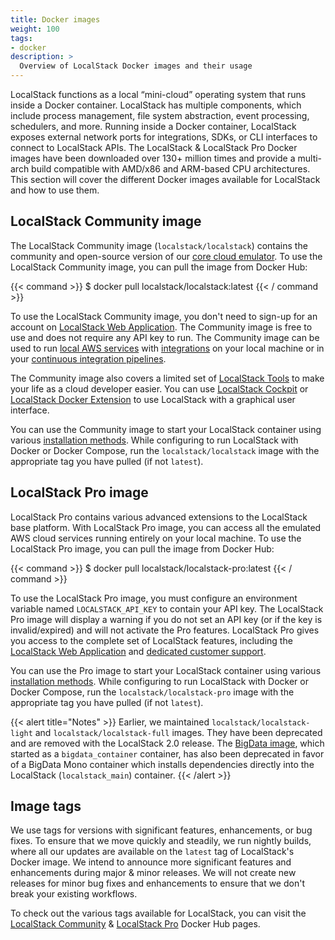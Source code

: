 ```yaml
---
title: Docker images
weight: 100
tags:
- docker
description: >
  Overview of LocalStack Docker images and their usage
---
```


LocalStack functions as a local “mini-cloud” operating system that runs inside a Docker container. LocalStack has multiple components, which include process management, file system abstraction, event processing, schedulers, and more. Running inside a Docker container, LocalStack exposes external network ports for integrations, SDKs, or CLI interfaces to connect to LocalStack APIs. The LocalStack & LocalStack Pro Docker images have been downloaded over 130+ million times and provide a multi-arch build compatible with AMD/x86 and ARM-based CPU architectures. This section will cover the different Docker images available for LocalStack and how to use them.

## LocalStack Community image

The LocalStack Community image (`localstack/localstack`) contains the community and open-source version of our [core cloud emulator](https://github.com/localstack/localstack). To use the LocalStack Community image, you can pull the image from Docker Hub:

{{< command >}}
$ docker pull localstack/localstack:latest
{{< / command >}}

To use the LocalStack Community image, you don't need to sign-up for an account on [LocalStack Web Application](https://app.localstack.cloud). The Community image is free to use and does not require any API key to run. The Community image can be used to run [local AWS services](https://docs.localstack.cloud/user-guide/aws/) with [integrations](https://docs.localstack.cloud/user-guide/integrations/) on your local machine or in your [continuous integration pipelines](https://docs.localstack.cloud/user-guide/ci/). 

The Community image also covers a limited set of [LocalStack Tools](https://docs.localstack.cloud/user-guide/tools/) to make your life as a cloud developer easier. You can use [LocalStack Cockpit](https://localstack.cloud/products/cockpit/) or [LocalStack Docker Extension](https://docs.localstack.cloud/user-guide/tools/localstack-docker-extension/) to use LocalStack with a graphical user interface.

You can use the Community image to start your LocalStack container using various [installation methods](https://docs.localstack.cloud/getting-started/installation/). While configuring to run LocalStack with Docker or Docker Compose, run the `localstack/localstack` image with the appropriate tag you have pulled (if not `latest`).

## LocalStack Pro image

LocalStack Pro contains various advanced extensions to the LocalStack base platform. With LocalStack Pro image, you can access all the emulated AWS cloud services running entirely on your local machine. To use the LocalStack Pro image, you can pull the image from Docker Hub:

{{< command >}}
$ docker pull localstack/localstack-pro:latest
{{< / command >}}

To use the LocalStack Pro image, you must configure an environment variable named `LOCALSTACK_API_KEY` to contain your API key. The LocalStack Pro image will display a warning if you do not set an API key (or if the key is invalid/expired) and will not activate the Pro features. LocalStack Pro gives you access to the complete set of LocalStack features, including the [LocalStack Web Application](https://app.localstack.cloud) and [dedicated customer support](https://docs.localstack.cloud/getting-started/help-and-support/#pro-support). 

You can use the Pro image to start your LocalStack container using various [installation methods](https://docs.localstack.cloud/getting-started/installation/). While configuring to run LocalStack with Docker or Docker Compose, run the `localstack/localstack-pro` image with the appropriate tag you have pulled (if not `latest`).

{{< alert title="Notes" >}}
Earlier, we maintained `localstack/localstack-light` and `localstack/localstack-full` images. They have been deprecated and are removed with the LocalStack 2.0 release. The [BigData image](https://hub.docker.com/r/localstack/bigdata/tags), which started as a `bigdata_container` container, has also been deprecated in favor of a BigData Mono container which installs dependencies directly into the LocalStack (`localstack_main`) container.
{{< /alert >}}

## Image tags

We use tags for versions with significant features, enhancements, or bug fixes. To ensure that we move quickly and steadily, we run nightly builds, where all our updates are available on the `latest` tag of LocalStack's Docker image. We intend to announce more significant features and enhancements during major & minor releases. We will not create new releases for minor bug fixes and enhancements to ensure that we don't break your existing workflows.

To check out the various tags available for LocalStack, you can visit the [LocalStack Community](https://hub.docker.com/r/localstack/localstack/tags?page=1&ordering=last_updated) & [LocalStack Pro](https://hub.docker.com/r/localstack/localstack-pro/tags?page=1&ordering=last_updated) Docker Hub pages.
